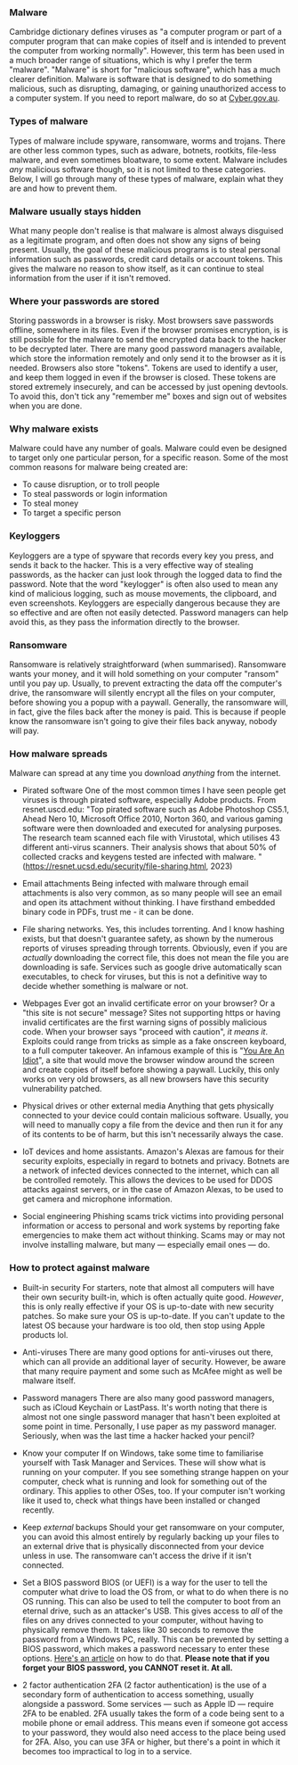 ### Malware
Cambridge dictionary defines viruses as "a computer program or part of a computer program that can make copies of itself and is intended to prevent the computer from working normally". However, this term has been used in a much broader range of situations, which is why I prefer the term "malware". "Malware" is short for "malicious software", which has a much clearer definition. Malware is software that is designed to do something malicious, such as disrupting, damaging, or gaining unauthorized access to a computer system. If you need to report malware, do so at [Cyber.gov.au](https://www.cyber.gov.au/report-and-recover/report).

### Types of malware
Types of malware include spyware, ransomware, worms and trojans. There are other less common types, such as adware, botnets, rootkits, file-less malware, and even sometimes bloatware, to some extent. Malware includes *any* malicious software though, so it is not limited to these categories. Below, I will go through many of these types of malware, explain what they are and how to prevent them.

### Malware usually stays hidden
What many people don't realise is that malware is almost always disguised as a legitimate program, and often does not show any signs of being present. Usually, the goal of these malicious programs is to steal personal information such as passwords, credit card details or account tokens. This gives the malware no reason to show itself, as it can continue to steal information from the user if it isn't removed.

### Where your passwords are stored
Storing passwords in a browser is risky. Most browsers save passwords offline, somewhere in its files. Even if the browser promises encryption, is is still possible for the malware to send the encrypted data back to the hacker to be decrypted later. There are many good password managers available, which store the information remotely and only send it to the browser as it is needed. Browsers also store "tokens". Tokens are used to identify a user, and keep them logged in even if the browser is closed. These tokens are stored extremely insecurely, and can be accessed by just opening devtools. To avoid this, don't tick any "remember me" boxes and sign out of websites when you are done.

### Why malware exists
Malware could have any number of goals. Malware could even be designed to target only one particular person, for a specific reason. Some of the most common reasons for malware being created are:
- To cause disruption, or to troll people
- To steal passwords or login information
- To steal money
- To target a specific person

### Keyloggers
Keyloggers are a type of spyware that records every key you press, and sends it back to the hacker. This is a very effective way of stealing passwords, as the hacker can just look through the logged data to find the password. Note that the word "keylogger" is often also used to mean any kind of malicious logging, such as mouse movements, the clipboard, and even screenshots. Keyloggers are especially dangerous because they are so effective and are often not easily detected. Password managers can help avoid this, as they pass the information directly to the browser.

### Ransomware
Ransomware is relatively straightforward (when summarised). Ransomware wants your money, and it will hold something on your computer "ransom" until you pay up. Usually, to prevent extracting the data off the computer's drive, the ransomware will silently encrypt all the files on your computer, before showing you a popup with a paywall. Generally, the ransomware will, in fact, give the files back after the money is paid. This is because if people know the ransomware isn't going to give their files back anyway, nobody will pay.


### How malware spreads
Malware can spread at any time you download *anything* from the internet.
- Pirated software
One of the most common times I have seen people get viruses is through pirated software, especially Adobe products. From resnet.uscd.edu: "Top pirated software such as Adobe Photoshop CS5.1, Ahead Nero 10, Microsoft Office 2010, Norton 360, and various gaming software were then downloaded and executed for analysing purposes. The research team scanned each file with Virustotal, which utilises 43 different anti-virus scanners. Their analysis shows that about 50% of collected cracks and keygens tested are infected with malware. " (https://resnet.ucsd.edu/security/file-sharing.html, 2023)

- Email attachments
Being infected with malware through email attachments is also very common, as so many people will see an email and open its attachment without thinking. I have firsthand embedded binary code in PDFs, trust me - it can be done.

- File sharing networks.
Yes, this includes torrenting. And I know hashing exists, but that doesn't guarantee safety, as shown by the numerous reports of viruses spreading through torrents. Obviously, even if you are *actually* downloading the correct file, this does not mean the file you are downloading is safe. Services such as google drive automatically scan executables, to check for viruses, but this is not a definitive way to decide whether something is malware or not.

- Webpages
Ever got an invalid certificate error on your browser? Or a "this site is not secure" message? Sites not supporting https or having invalid certificates are the first warning signs of possibly malicious code. When your browser says "proceed with caution", *it means it*. Exploits could range from tricks as simple as a fake onscreen keyboard, to a full computer takeover. An infamous example of this is "[You Are An Idiot](https://youareanidiot.cc)", a site that would move the browser window around the screen and create copies of itself before showing a paywall. Luckily, this only works on very old browsers, as all new browsers have this security vulnerability patched.

- Physical drives or other external media
Anything that gets physically connected to your device could contain malicious software. Usually, you will need to manually copy a file from the device and then run it for any of its contents to be of harm, but this isn't necessarily always the case.

- IoT devices and home assistants. Amazon's Alexas are famous for their security exploits, especially in regard to botnets and privacy. Botnets are a network of infected devices connected to the internet, which can all be controlled remotely. This allows the devices to be used for DDOS attacks against servers, or in the case of Amazon Alexas, to be used to get camera and microphone information.

- Social engineering
Phishing scams trick victims into providing personal information or access to personal and work systems by reporting fake emergencies to make them act without thinking. Scams may or may not involve installing malware, but many — especially email ones — do.

### How to protect against malware
- Built-in security
For starters, note that almost all computers will have their own security built-in, which is often actually quite good. *However*, this is only really effective if your OS is up-to-date with new security patches. So make sure your OS is up-to-date. If you can't update to the latest OS because your hardware is too old, then stop using Apple products lol.

- Anti-viruses
There are many good options for anti-viruses out there, which can all provide an additional layer of security. However, be aware that many require payment and some such as McAfee might as well be malware itself.

- Password managers
There are also many good password managers, such as iCloud Keychain or LastPass. It's worth noting that there is almost not one single password manager that hasn't been exploited at some point in time. Personally, I use paper as my password manager. Seriously, when was the last time a hacker hacked your pencil?

- Know your computer
If on Windows, take some time to familiarise yourself with Task Manager and Services. These will show what is running on your computer. If you see something strange happen on your computer, check what is running and look for something out of the ordinary. This applies to other OSes, too. If your computer isn't working like it used to, check what things have been installed or changed recently.

- Keep *external* backups
Should your get ransomware on your computer, you can avoid this almost entirely by regularly backing up your files to an external drive that is physically disconnected from your device unless in use. The ransomware can't access the drive if it isn't connected.

- Set a BIOS password
BIOS (or UEFI) is a way for the user to tell the computer what drive to load the OS from, or what to do when there is no OS running. This can also be used to tell the computer to boot from an eternal drive, such as an attacker's USB. This gives access to *all* of the files on any drives connected to your computer, without having to physically remove them. It takes like 30 seconds to remove the password from a Windows PC, really. This can be prevented by setting a BIOS password, which makes a password necessary to enter these options. [Here's an article](https://www.wikihow.com/Set-a-BIOS-Password) on how to do that. **Please note that if you forget your BIOS password, you CANNOT reset it. At all.**

- 2 factor authentication
2FA (2 factor authentication) is the use of a secondary form of authentication to access something, usually alongside a password. Some services — such as Apple ID — require 2FA to be enabled. 2FA usually takes the form of a code being sent to a mobile phone or email address. This means even if someone got access to your password, they would also need access to the place being used for 2FA. Also, you can use 3FA or higher, but there's a point in which it becomes too impractical to log in to a service.